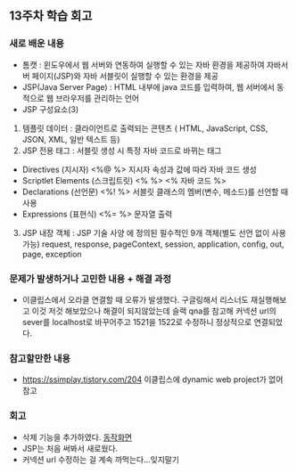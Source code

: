 ## 13주차 학습 회고
### 새로 배운 내용
- 톰캣 : 윈도우에서 웹 서버와 연동하여 실행할 수 있는 자바 환경을 제공하여 자바서버 페이지(JSP)와 자바 서블릿이 실행할 수 있는 환경을 제공
- JSP(Java Server Page) : HTML 내부에 java 코드를 입력하여, 웹 서버에서 동적으로 웹 브라우저를 관리하는 언어
- JSP 구성요소(3)
1. 템플릿 데이터 : 클라이언트로 출력되는 콘텐츠 ( HTML, JavaScript, CSS, JSON, XML, 일반 텍스트 등)
2. JSP 전용 태그 : 서블릿 생성 시 특정 자바 코드로 바뀌는 태그
- Directives (지시자) <%@ %> 지시자 속성과 값에 따라 자바 코드 생성
- Scriptlet Elements (스크립트릿) <% %>
<% 자바 코드 %>
- Declarations (선언문) <%! %>
서블릿 클래스의 멤버(변수, 메소드)를 선언할 때 사용
- Expressions (표현식) <%= %> 문자열 출력
3. JSP 내장 객체 : JSP 기술 사양 에 정의된 필수적인 9개 객체(별도 선언 없이 사용 가능)
request, response, pageContext, session, application, config, out, page, exception




### 문제가 발생하거나 고민한 내용 + 해결 과정
- 이클립스에서 오라클 연결할 때 오류가 발생했다. 구글링해서 리스너도 재실행해보고 이것 저것 해보았으나 해결이 되지않았는데 슬랙 qna를 참고해 커넥션 url의 sever를 localhost로 바꾸어주고 1521을 1522로 수정하니 정상적으로 연결되었다.

### 참고할만한 내용
- https://ssimplay.tistory.com/204 이클립스에 dynamic web project가 없어 참고


### 회고
- 삭제 기능을 추가하였다. <a href="https://youtu.be/SHeR4p6krQU">동작화면</a>
- JSP는 처음 써봐서 새로웠다. 
- 커넥션 url 수정하는 걸 계속 까먹는다...잊지말기
